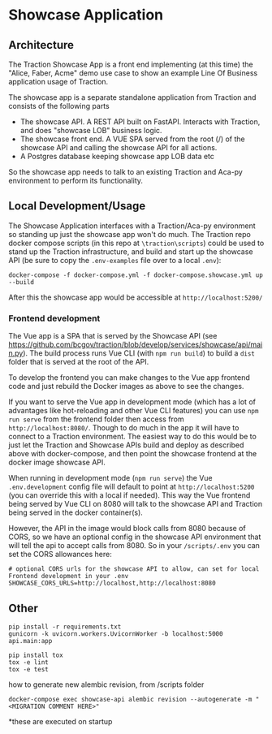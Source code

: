 # Showcase Application

## Architecture

The Traction Showcase App is a front end implementing (at this time) the "Alice, Faber, Acme" demo use case to show an example Line Of Business application usage of Traction.

The showcase app is a separate standalone application from Traction and consists of the following parts

- The showcase API. A REST API built on FastAPI. Interacts with Traction, and does "showcase LOB" business logic.
- The showcase front end. A VUE SPA served from the root (/) of the showcase API and calling the showcase API for all actions.
- A Postgres database keeping showcase app LOB data etc

So the showcase app needs to talk to an existing Traction and Aca-py environment to perform its functionality.

## Local Development/Usage

The Showcase Application interfaces with a Traction/Aca-py environment so standing up just the showcase app won't do much. The Traction repo docker compose scripts (in this repo at `\traction\scripts`) could be used to stand up the Traction infrastructure, and build and start up the showcase API (be sure to copy the `.env-examples` file over to a local `.env`):

`docker-compose -f docker-compose.yml -f docker-compose.showcase.yml up --build`

After this the showcase app would be accessible at `http://localhost:5200/`

### Frontend development

The Vue app is a SPA that is served by the Showcase API (see <https://github.com/bcgov/traction/blob/develop/services/showcase/api/main.py>). The build process runs Vue CLI (with `npm run build`) to build a `dist` folder that is served at the root of the API.

To develop the frontend you can make changes to the Vue app frontend code and just rebuild the Docker images as above to see the changes.

If you want to serve the Vue app in development mode (which has a lot of advantages like hot-reloading and other Vue CLI features) you can use `npm run serve` from the frontend folder then access from `http://localhost:8080/`. Though to do much in the app it will have to connect to a Traction environment. The easiest way to do this would be to just let the Traction and Showcase APIs build and deploy as described above with docker-compose, and then point the showcase frontend at the docker image showcase API.

When running in development mode (`npm run serve`) the Vue `.env.development` config file will default to point at `http://localhost:5200` (you can override this with a local if needed). This way the Vue frontend being served by Vue CLI on 8080 will talk to the showcase API and Traction being served in the docker container(s).

However, the API in the image would block calls from 8080 because of CORS, so we have an optional config in the showcase API environment that will tell the api to accept calls from 8080.
So in your `/scripts/.env` you can set the CORS allowances here:
```
# optional CORS urls for the showcase API to allow, can set for local Frontend development in your .env
SHOWCASE_CORS_URLS=http://localhost,http://localhost:8080
```

## Other

```shell
pip install -r requirements.txt
gunicorn -k uvicorn.workers.UvicornWorker -b localhost:5000  api.main:app
```

```shell
pip install tox
tox -e lint
tox -e test
```

how to generate new alembic revision, from /scripts folder

```
docker-compose exec showcase-api alembic revision --autogenerate -m "<MIGRATION COMMENT HERE>"

```

\*these are executed on startup
